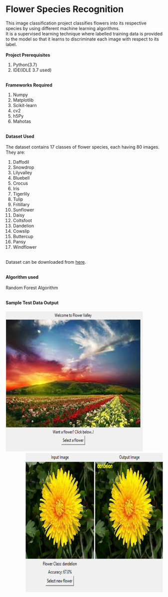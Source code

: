# Flower Species Recognition
This image classification project classifies flowers into its respective species by using different machine learning algorithms.<br>
It is a supervised learning technique where labelled training data is provided to the model so that it learns to discriminate each image with respect to its label.
<br><br>
**Project Prerequisites**
1. Python(3.7)
2. IDE(IDLE 3.7 used)
<br><br>

**Frameworks Required**
1. Numpy
2. Matplotlib
3. Scikit-learn
4. cv2
5. h5Py
6. Mahotas
<br><br>

**Dataset Used**<br><br>
The dataset contains 17 classes of flower species, each having 80 images.<br>
They are:<br>
1. Daffodil
2. Snowdrop
3. Lilyvalley
4. Bluebell
5. Crocus
6. Iris
7. Tigerlily
8. Tulip
9. Fritillary
10. Sunflower
11. Daisy
12. Coltsfoot
13. Dandelion
14. Cowslip
15. Buttercup
16. Pansy
17. Windflower
<br><br>

Dataset can be downloaded from [here](https://www.robots.ox.ac.uk/~vgg/data/flowers/17/).
<br><br>

**Algorithm used**<br><br>
Random Forest Algorithm
<br><br>

**Sample Test Data Output**
<br><br>
<img src="flower1.png" width=440 height=450 align="left"><img src="flower2 (2).png" width=440 height=450 align="right">
